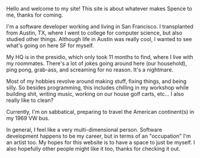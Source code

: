 ---
---
Hello and welcome to my site! This site is about whatever makes Spence to me, thanks for coming.

I'm a software developer working and living in San Francisco. I transplanted from Austin, TX, where I went to college for computer science, but also studied other things. Although life in Austin was really cool, I wanted to see what's going on here SF for myself.

My HQ is in the presidio, which only took 11 months to find, where I live with my roommates. There's a lot of jokes going around here (our household), ping pong, grab-ass, and screaming for no reason. It's a nightmare.

Most of my hobbies revolve around making stuff, fixing things, and being silly. So besides programming, this includes chilling in my workshop while building shit, writing music, working on our house golf carts, etc... I also really like to clean?

Currently, I'm on sabbatical, preparing to travel the American continent(s) in my 1969 VW bus.

In general, I feel like a very multi-dimensional person. Software development happens to be my career, but in terms of an "occupation" I'm an artist too. My hopes for this website is to have a space to just be myself. I also hopefully other people might like it too, thanks for checking it out.
